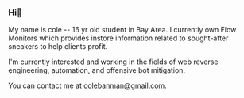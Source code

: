 ### Hi👋

My name is cole -- 16 yr old student in Bay Area. I currently own Flow Monitors which provides instore information related to sought-after sneakers to help clients profit. 

I'm currently interested and working in the fields of web reverse engineering, automation, and offensive bot mitigation.

You can contact me at colebanman@gmail.com.

<!--
**colebanman/colebanman** is a ✨ _special_ ✨ repository because its `README.md` (this file) appears on your GitHub profile.

Here are some ideas to get you started:

- 🔭 I’m currently working on ...
- 🌱 I’m currently learning ...
- 👯 I’m looking to collaborate on ...
- 🤔 I’m looking for help with ...
- 💬 Ask me about ...
- 📫 How to reach me: ...
- 😄 Pronouns: ...
- ⚡ Fun fact: ...
-->
